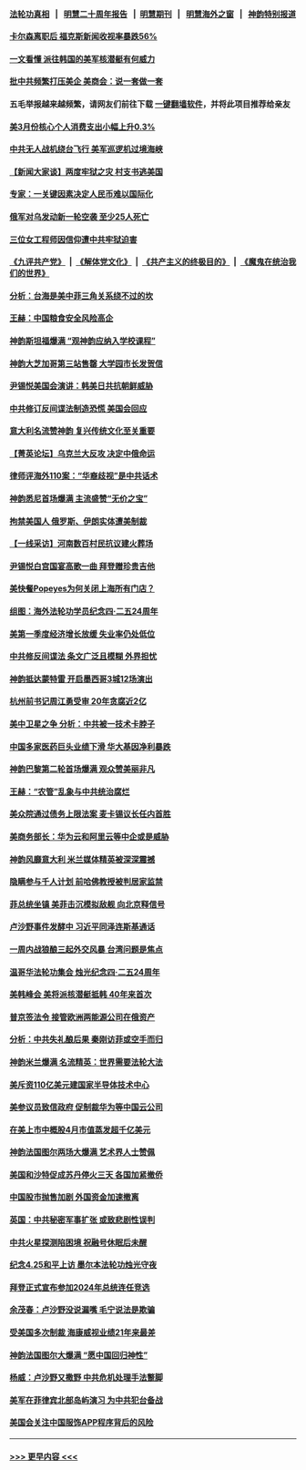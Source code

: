 #### [法轮功真相](https://github.com/gfw-breaker/truth/blob/master/README.md?t=0) &nbsp;&nbsp;|&nbsp;&nbsp; [明慧二十周年报告](https://github.com/gfw-breaker/mh-reports/blob/master/README.md?t=0) &nbsp;&nbsp;|&nbsp;&nbsp;[明慧期刊](https://github.com/gfw-breaker/mh-qikan) &nbsp;&nbsp;|&nbsp;&nbsp; [明慧海外之窗](https://github.com/gfw-breaker/mh-news/blob/master/README.md?t=0) &nbsp;&nbsp;|&nbsp;&nbsp; [神韵特别报道](https://github.com/gfw-breaker/mh-news/blob/master/shenyun.md?t=0)
#### [卡尔森离职后 福克斯新闻收视率暴跌56%](../pages/nf4514/n13983933.md?t=04290943) 
#### [一文看懂 派往韩国的美军核潜艇有何威力](../pages/nf4514/n13983325.md?t=04290943) 
#### [批中共频繁打压美企 美商会：说一套做一套](../pages/nf4514/n13983961.md?t=04290943) 
#### 五毛举报越来越频繁，请网友们前往下载 [一键翻墙软件](https://github.com/gfw-breaker/ssr-accounts)，并将此项目推荐给亲友
#### [美3月份核心个人消费支出小幅上升0.3%](../pages/nf4514/n13983937.md?t=04290943) 
#### [中共无人战机绕台飞行 美军巡逻机过境海峡](../pages/nf4514/n13983779.md?t=04290943) 
#### [【新闻大家谈】两度牢狱之灾 村支书逃美国](../pages/nf4514/n13983854.md?t=04290943) 
#### [专家：一关键因素决定人民币难以国际化](../pages/nf4514/n13983612.md?t=04290943) 
#### [俄军对乌发动新一轮空袭 至少25人死亡](../pages/nf4514/n13983643.md?t=04290943) 
#### [三位女工程师因信仰遭中共牢狱迫害](../pages/nf4514/n13982891.md?t=04290943) 
#### [《九评共产党》](https://github.com/begood0513/9ping.md/blob/master/README.md) &nbsp;|&nbsp; [《解体党文化》](../../../../jtdwh.md/blob/master/README.md)  &nbsp;|&nbsp; [《共产主义的终极目的》](../../../../gczydzjmd.md/blob/master/README.md) &nbsp;|&nbsp; [《魔鬼在统治我们的世界》](../../../../mgztzwmdsj.md/blob/master/README.md) 
#### [分析：台海是美中菲三角关系绕不过的坎](../pages/nf4514/n13981817.md?t=04290943) 
#### [王赫：中国粮食安全风险高企](../pages/nf4514/n13983428.md?t=04290943) 
#### [神韵斯坦福爆满 “观神韵应纳入学校课程”](../pages/nf4514/n13983719.md?t=04290943) 
#### [神韵大芝加哥第三站售罄 大学园市长发贺信](../pages/nf4514/n13983521.md?t=04290943) 
#### [尹锡悦美国会演讲：韩美日共抗朝鲜威胁](../pages/nf4514/n13983331.md?t=04290943) 
#### [中共修订反间谍法制造恐慌 美国会回应](../pages/nf4514/n13983122.md?t=04290943) 
#### [意大利名流赞神韵 复兴传统文化至关重要](../pages/nf4514/n13983503.md?t=04290943) 
#### [【菁英论坛】乌克兰大反攻 决定中俄命运](../pages/nf4514/n13983119.md?t=04290943) 
#### [律师评海外110案：“华裔歧视”是中共话术](../pages/nf4514/n13982340.md?t=04290943) 
#### [神韵悉尼首场爆满 主流盛赞“无价之宝”](../pages/nf4514/n13983153.md?t=04290943) 
#### [拘禁美国人 俄罗斯、伊朗实体遭美制裁](../pages/nf4514/n13983040.md?t=04290943) 
#### [【一线采访】河南数百村民抗议建火葬场](../pages/nf4514/n13983017.md?t=04290943) 
#### [尹锡悦白宫国宴高歌一曲 拜登赠珍贵吉他](../pages/nf4514/n13982952.md?t=04290943) 
#### [美快餐Popeyes为何关闭上海所有门店？](../pages/nf4514/n13982948.md?t=04290943) 
#### [组图：海外法轮功学员纪念四‧二五24周年](../pages/nf4514/n13979790.md?t=04290943) 
#### [美第一季度经济增长放缓 失业率仍处低位](../pages/nf4514/n13982889.md?t=04290943) 
#### [中共修反间谍法 条文广泛且模糊 外界担忧](../pages/nf4514/n13982736.md?t=04290943) 
#### [神韵抵达蒙特雷 开启墨西哥3城12场演出](../pages/nf4514/n13982803.md?t=04290943) 
#### [杭州前书记周江勇受审 20年贪腐近2亿](../pages/nf4514/n13982754.md?t=04290943) 
#### [美中卫星之争 分析：中共被一技术卡脖子](../pages/nf4514/n13982523.md?t=04290943) 
#### [中国多家医药巨头业绩下滑 华大基因净利暴跌](../pages/nf4514/n13982355.md?t=04290943) 
#### [神韵巴黎第二轮首场爆满 观众赞美丽非凡](../pages/nf4514/n13982654.md?t=04290943) 
#### [王赫：“农管”乱象与中共统治腐烂](../pages/nf4514/n13982457.md?t=04290943) 
#### [美众院通过债务上限法案 麦卡锡议长任内首胜](../pages/nf4514/n13982248.md?t=04290943) 
#### [美商务部长：华为云和阿里云等中企或是威胁](../pages/nf4514/n13982359.md?t=04290943) 
#### [神韵风靡意大利 米兰媒体精英被深深震撼](../pages/nf4514/n13982582.md?t=04290943) 
#### [隐瞒参与千人计划 前哈佛教授被判居家监禁](../pages/nf4514/n13982293.md?t=04290943) 
#### [菲总统坐镇 美菲击沉模拟敌舰 向北京释信号](../pages/nf4514/n13982257.md?t=04290943) 
#### [卢沙野事件发酵中 习近平同泽连斯基通话](../pages/nf4514/n13982148.md?t=04290943) 
#### [一周内战狼酿三起外交风暴 台湾问题是焦点](../pages/nf4514/n13981945.md?t=04290943) 
#### [温哥华法轮功集会 烛光纪念四‧二五24周年](../pages/nf4514/n13982032.md?t=04290943) 
#### [美韩峰会 美将派核潜艇抵韩 40年来首次](../pages/nf4514/n13982194.md?t=04290943) 
#### [普京签法令 接管欧洲两能源公司在俄资产](../pages/nf4514/n13982081.md?t=04290943) 
#### [分析：中共失礼酿后果 秦刚访菲或空手而归](../pages/nf4514/n13981494.md?t=04290943) 
#### [神韵米兰爆满 名流精英：世界需要法轮大法](../pages/nf4514/n13981880.md?t=04290943) 
#### [美斥资110亿美元建国家半导体技术中心](../pages/nf4514/n13981816.md?t=04290943) 
#### [美参议员致信政府 促制裁华为等中国云公司](../pages/nf4514/n13981723.md?t=04290943) 
#### [在美上市中概股4月市值蒸发超千亿美元](../pages/nf4514/n13981756.md?t=04290943) 
#### [神韵法国图尔两场大爆满 艺术界人士赞佩](../pages/nf4514/n13981614.md?t=04290943) 
#### [美国和沙特促成苏丹停火三天 各国加紧撤侨](../pages/nf4514/n13981498.md?t=04290943) 
#### [中国股市抛售加剧 外国资金加速撤离](../pages/nf4514/n13981540.md?t=04290943) 
#### [英国：中共秘密军事扩张 或致悲剧性误判](../pages/nf4514/n13981493.md?t=04290943) 
#### [中共火星探测陷困境 祝融号休眠后未醒](../pages/nf4514/n13981455.md?t=04290943) 
#### [纪念4.25和平上访 墨尔本法轮功烛光守夜](../pages/nf4514/n13981200.md?t=04290943) 
#### [拜登正式宣布参加2024年总统连任竞选](../pages/nf4514/n13981339.md?t=04290943) 
#### [余茂春：卢沙野没说漏嘴 毛宁说法是欺骗](../pages/nf4514/n13981138.md?t=04290943) 
#### [受美国多次制裁 海康威视业绩21年来最差](../pages/nf4514/n13981088.md?t=04290943) 
#### [神韵法国图尔大爆满 “愿中国回归神性”](../pages/nf4514/n13981128.md?t=04290943) 
#### [杨威：卢沙野又撒野 中共危机处理手法蹩脚](../pages/nf4514/n13981024.md?t=04290943) 
#### [美军在菲律宾北部岛屿演习 为中共犯台备战](../pages/nf4514/n13980840.md?t=04290943) 
#### [美国会关注中国服饰APP程序背后的风险](../pages/nf4514/n13980854.md?t=04290943) 

----
#### [ >>> 更早内容 <<< ](../indexes/nf4514-earlier.md)
